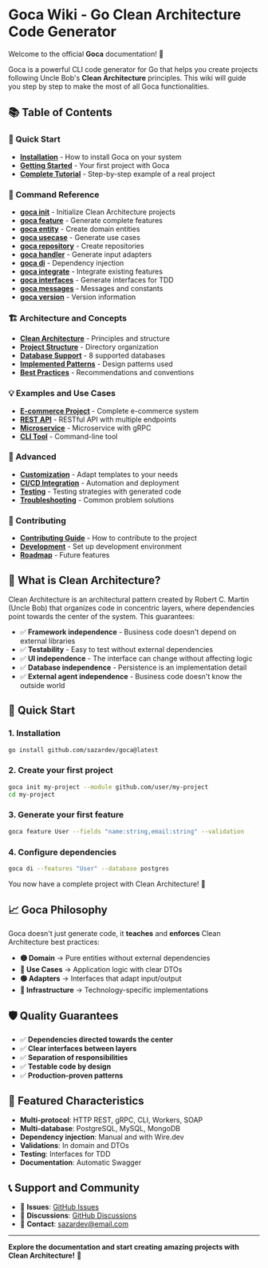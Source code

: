 # Goca Wiki - Go Clean Architecture Code Generator

Welcome to the official **Goca** documentation! 🎉

Goca is a powerful CLI code generator for Go that helps you create projects following Uncle Bob's **Clean Architecture** principles. This wiki will guide you step by step to make the most of all Goca functionalities.

## 📚 Table of Contents

### 🚀 Quick Start
- [**Installation**](Installation) - How to install Goca on your system
- [**Getting Started**](Getting-Started) - Your first project with Goca
- [**Complete Tutorial**](Complete-Tutorial) - Step-by-step example of a real project

### 📖 Command Reference
- [**goca init**](Command-Init) - Initialize Clean Architecture projects
- [**goca feature**](Command-Feature) - Generate complete features
- [**goca entity**](Command-Entity) - Create domain entities
- [**goca usecase**](Command-UseCase) - Generate use cases
- [**goca repository**](Command-Repository) - Create repositories
- [**goca handler**](Command-Handler) - Generate input adapters
- [**goca di**](Command-DI) - Dependency injection
- [**goca integrate**](Command-Integrate) - Integrate existing features
- [**goca interfaces**](Command-Interfaces) - Generate interfaces for TDD
- [**goca messages**](Command-Messages) - Messages and constants
- [**goca version**](Command-Version) - Version information

### 🏗️ Architecture and Concepts
- [**Clean Architecture**](Clean-Architecture) - Principles and structure
- [**Project Structure**](Project-Structure) - Directory organization
- [**Database Support**](Database-Support) - 8 supported databases
- [**Implemented Patterns**](Design-Patterns) - Design patterns used
- [**Best Practices**](Best-Practices) - Recommendations and conventions

### 💡 Examples and Use Cases
- [**E-commerce Project**](Example-Ecommerce) - Complete e-commerce system
- [**REST API**](Example-REST-API) - RESTful API with multiple endpoints
- [**Microservice**](Example-Microservice) - Microservice with gRPC
- [**CLI Tool**](Example-CLI-Tool) - Command-line tool

### 🔧 Advanced
- [**Customization**](Customization) - Adapt templates to your needs
- [**CI/CD Integration**](CICD-Integration) - Automation and deployment
- [**Testing**](Testing-Guide) - Testing strategies with generated code
- [**Troubleshooting**](Troubleshooting) - Common problem solutions

### 🤝 Contributing
- [**Contributing Guide**](Contributing) - How to contribute to the project
- [**Development**](Development) - Set up development environment
- [**Roadmap**](Roadmap) - Future features

## 🎯 What is Clean Architecture?

Clean Architecture is an architectural pattern created by Robert C. Martin (Uncle Bob) that organizes code in concentric layers, where dependencies point towards the center of the system. This guarantees:

- ✅ **Framework independence** - Business code doesn't depend on external libraries
- ✅ **Testability** - Easy to test without external dependencies
- ✅ **UI independence** - The interface can change without affecting logic
- ✅ **Database independence** - Persistence is an implementation detail
- ✅ **External agent independence** - Business code doesn't know the outside world

## 🚀 Quick Start

### 1. Installation
```bash
go install github.com/sazardev/goca@latest
```

### 2. Create your first project
```bash
goca init my-project --module github.com/user/my-project
cd my-project
```

### 3. Generate your first feature
```bash
goca feature User --fields "name:string,email:string" --validation
```

### 4. Configure dependencies
```bash
goca di --features "User" --database postgres
```

You now have a complete project with Clean Architecture! 🎉

## 📈 Goca Philosophy

Goca doesn't just generate code, it **teaches** and **enforces** Clean Architecture best practices:

- **🟡 Domain** → Pure entities without external dependencies
- **🔴 Use Cases** → Application logic with clear DTOs
- **🟢 Adapters** → Interfaces that adapt input/output
- **🔵 Infrastructure** → Technology-specific implementations

## 🛡️ Quality Guarantees

- ✅ **Dependencies directed towards the center**
- ✅ **Clear interfaces between layers**
- ✅ **Separation of responsibilities**
- ✅ **Testable code by design**
- ✅ **Production-proven patterns**

## 🌟 Featured Characteristics

- **Multi-protocol**: HTTP REST, gRPC, CLI, Workers, SOAP
- **Multi-database**: PostgreSQL, MySQL, MongoDB
- **Dependency injection**: Manual and with Wire.dev
- **Validations**: In domain and DTOs
- **Testing**: Interfaces for TDD
- **Documentation**: Automatic Swagger

## 📞 Support and Community

- 🐛 **Issues**: [GitHub Issues](https://github.com/sazardev/goca/issues)
- 💬 **Discussions**: [GitHub Discussions](https://github.com/sazardev/goca/discussions)
- 📧 **Contact**: [sazardev@email.com](mailto:sazardev@email.com)

---

**Explore the documentation and start creating amazing projects with Clean Architecture!** 🚀
